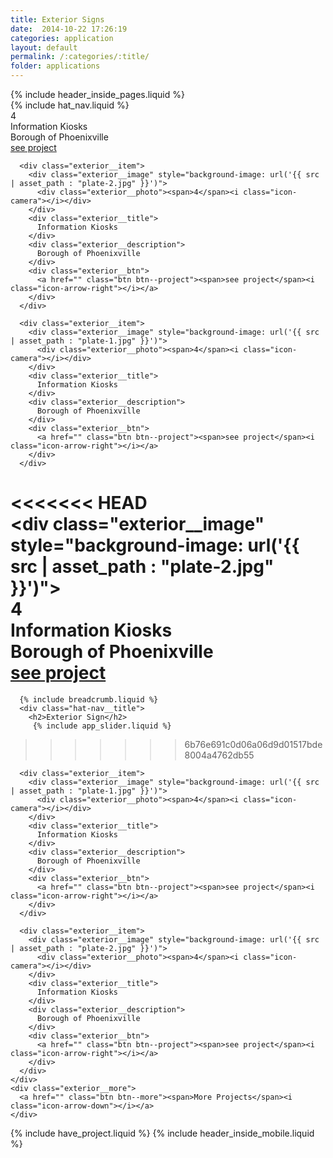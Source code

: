 ```yaml
---
title: Exterior Signs
date:  2014-10-22 17:26:19
categories: application
layout: default
permalink: /:categories/:title/
folder: applications
---
```

<div class="exterior">
  <div class="header-inside">
    {% include header_inside_pages.liquid %}
  </div>
  {% include hat_nav.liquid %}
  <div class="exterior__container">
    <div class="exterior__box">
      <div class="exterior__item">
        <div class="exterior__image" style="background-image: url('{{ src | asset_path : "plate-1.jpg" }}')">
          <div class="exterior__photo"><span>4</span><i class="icon-camera"></i></div>
        </div>
        <div class="exterior__title">
          Information Kiosks
        </div>
        <div class="exterior__description">
          Borough of Phoenixville
        </div>
        <div class="exterior__btn">
          <a href="" class="btn btn--project"><span>see project</span><i class="icon-arrow-right"></i></a>
        </div>
      </div>

      <div class="exterior__item">
        <div class="exterior__image" style="background-image: url('{{ src | asset_path : "plate-2.jpg" }}')">
          <div class="exterior__photo"><span>4</span><i class="icon-camera"></i></div>
        </div>
        <div class="exterior__title">
          Information Kiosks
        </div>
        <div class="exterior__description">
          Borough of Phoenixville
        </div>
        <div class="exterior__btn">
          <a href="" class="btn btn--project"><span>see project</span><i class="icon-arrow-right"></i></a>
        </div>
      </div>

      <div class="exterior__item">
        <div class="exterior__image" style="background-image: url('{{ src | asset_path : "plate-1.jpg" }}')">
          <div class="exterior__photo"><span>4</span><i class="icon-camera"></i></div>
        </div>
        <div class="exterior__title">
          Information Kiosks
        </div>
        <div class="exterior__description">
          Borough of Phoenixville
        </div>
        <div class="exterior__btn">
          <a href="" class="btn btn--project"><span>see project</span><i class="icon-arrow-right"></i></a>
        </div>
      </div>

<<<<<<< HEAD
      <div class="exterior__item">
        <div class="exterior__image" style="background-image: url('{{ src | asset_path : "plate-2.jpg" }}')">
          <div class="exterior__photo"><span>4</span><i class="icon-camera"></i></div>
        </div>
        <div class="exterior__title">
          Information Kiosks
        </div>
        <div class="exterior__description">
          Borough of Phoenixville
        </div>
        <div class="exterior__btn">
          <a href="" class="btn btn--project"><span>see project</span><i class="icon-arrow-right"></i></a>
        </div>
=======
      {% include breadcrumb.liquid %}
      <div class="hat-nav__title">
        <h2>Exterior Sign</h2>
         {% include app_slider.liquid %}
>>>>>>> 6b76e691c0d06a06d9d01517bde8004a4762db55
      </div>

      <div class="exterior__item">
        <div class="exterior__image" style="background-image: url('{{ src | asset_path : "plate-1.jpg" }}')">
          <div class="exterior__photo"><span>4</span><i class="icon-camera"></i></div>
        </div>
        <div class="exterior__title">
          Information Kiosks
        </div>
        <div class="exterior__description">
          Borough of Phoenixville
        </div>
        <div class="exterior__btn">
          <a href="" class="btn btn--project"><span>see project</span><i class="icon-arrow-right"></i></a>
        </div>
      </div>

      <div class="exterior__item">
        <div class="exterior__image" style="background-image: url('{{ src | asset_path : "plate-2.jpg" }}')">
          <div class="exterior__photo"><span>4</span><i class="icon-camera"></i></div>
        </div>
        <div class="exterior__title">
          Information Kiosks
        </div>
        <div class="exterior__description">
          Borough of Phoenixville
        </div>
        <div class="exterior__btn">
          <a href="" class="btn btn--project"><span>see project</span><i class="icon-arrow-right"></i></a>
        </div>
      </div>
    </div>
    <div class="exterior__more">
      <a href="" class="btn btn--more"><span>More Projects</span><i class="icon-arrow-down"></i></a>
    </div>
  </div>

 {% include have_project.liquid %}
 {% include header_inside_mobile.liquid %}
</div>
